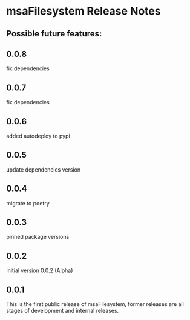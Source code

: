 # msaFilesystem Release Notes
## Possible future features:

## 0.0.8

fix dependencies


## 0.0.7

fix dependencies

## 0.0.6

added autodeploy to pypi

## 0.0.5

update dependencies version

## 0.0.4

migrate to poetry

## 0.0.3

pinned package versions

## 0.0.2

initial version 0.0.2 (Alpha)

## 0.0.1

This is the first public release of msaFilesystem, former releases are all stages of development and internal releases.

